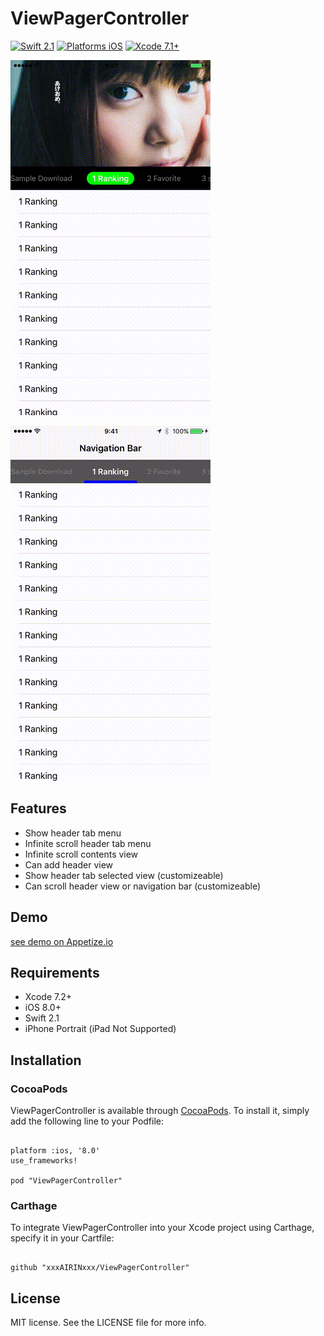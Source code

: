# ViewPagerController

[![Swift 2.1](https://img.shields.io/badge/Swift-2.1-orange.svg?style=flat)](https://developer.apple.com/swift/)
[![Platforms iOS](https://img.shields.io/badge/Platforms-iOS-lightgray.svg?style=flat)](https://developer.apple.com/swift/)
[![Xcode 7.1+](https://img.shields.io/badge/Xcode-7.1+-blue.svg?style=flat)](https://developer.apple.com/swift/)

![capture1](capture1.gif "capture1")

![capture2](capture2.gif "capture2")

## Features

- Show header tab menu
- Infinite scroll header tab menu
- Infinite scroll contents view
- Can add header view
- Show header tab selected view (customizeable)
- Can scroll header view or navigation bar (customizeable)

## Demo

[see demo on Appetize.io](https://appetize.io/app/gbtduh7bghgt397t0e8hedd9wm?device=iphone5s&scale=75&orientation=portrait&osVersion=9.2)

## Requirements

* Xcode 7.2+
* iOS 8.0+
* Swift 2.1
* iPhone Portrait (iPad Not Supported)

## Installation

### CocoaPods

ViewPagerController is available through [CocoaPods](http://cocoapods.org). To install
it, simply add the following line to your Podfile:

```

platform :ios, '8.0'
use_frameworks!

pod "ViewPagerController"

```

### Carthage

To integrate ViewPagerController into your Xcode project using Carthage, specify it in your Cartfile:

```

github "xxxAIRINxxx/ViewPagerController"

```

## License

MIT license. See the LICENSE file for more info.
